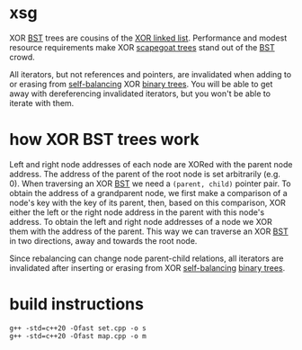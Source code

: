 # xsg
XOR [BST](https://en.wikipedia.org/wiki/Binary_search_tree) trees are cousins of the [XOR linked list](https://en.wikipedia.org/wiki/XOR_linked_list). Performance and modest resource requirements make XOR [scapegoat trees](https://en.wikipedia.org/wiki/Scapegoat_tree) stand out of the [BST](https://en.wikipedia.org/wiki/Binary_search_tree) crowd.

All iterators, but not references and pointers, are invalidated when adding to or erasing from [self-balancing](https://en.wikipedia.org/wiki/Self-balancing_binary_search_tree) XOR [binary trees](https://en.wikipedia.org/wiki/Binary_tree). You will be able to get away with dereferencing invalidated iterators, but you won't be able to iterate with them.

# how XOR BST trees work
Left and right node addresses of each node are XORed with the parent node address. The address of the parent of the root node is set arbitrarily (e.g. 0). When traversing an XOR [BST](https://en.wikipedia.org/wiki/Binary_search_tree) we need a `(parent, child)` pointer pair. To obtain the address of a grandparent node, we first make a comparison of a node's key with the key of its parent, then, based on this comparison, XOR either the left or the right node address in the parent with this node's address. To obtain the left and right node addresses of a node we XOR them with the address of the parent. This way we can traverse an XOR [BST](https://en.wikipedia.org/wiki/Binary_search_tree) in two directions, away and towards the root node.

Since rebalancing can change node parent-child relations, all iterators are invalidated after inserting or erasing from XOR [self-balancing](https://en.wikipedia.org/wiki/Self-balancing_binary_search_tree) [binary trees](https://en.wikipedia.org/wiki/Binary_tree).

# build instructions
    g++ -std=c++20 -Ofast set.cpp -o s
    g++ -std=c++20 -Ofast map.cpp -o m
